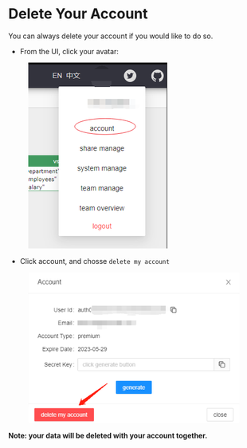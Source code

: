 # Delete Your Account

You can always delete your account if you would like to do so.

* From the UI, click your avatar:&#x20;

<figure><img src="../../.gitbook/assets/11_20221108232438.png" alt=""><figcaption></figcaption></figure>

* Click account, and chosse `delete my account`

<figure><img src="../../.gitbook/assets/22_20221108232530.png" alt=""><figcaption></figcaption></figure>

**Note: your data will be deleted with your account together.**
